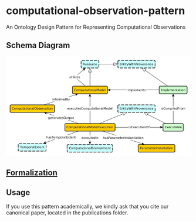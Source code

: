 # computational-observation-pattern
An Ontology Design Pattern for Representing Computational Observations

## Schema Diagram
![schema diagram for the computational observation pattern](./schema-diagram/computational-observation-pattern.jpg)

## [Formalization](./computational-observation-pattern.owl)

## Usage
If you use this pattern academically, we kindly ask that you cite our canonical paper, located in the publications folder. 
